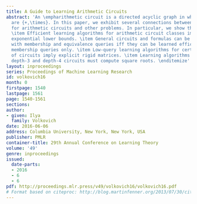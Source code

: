 ```yaml
---
title: A Guide to Learning Arithmetic Circuits
abstract: 'An \empharithmetic circuit is a directed acyclic graph in which the operations
  are {+,\times}. In this paper, we exhibit several connections between learning algorithms
  for arithmetic circuits and other problems. In particular, we show that: \beginitemize
  \item Efficient learning algorithms for arithmetic circuit classes imply explicit
  exponential lower bounds. \item General circuits and formulas can be learned efficiently
  with membership and equivalence queries iff they can be learned efficiently with
  membership queries only. \item Low-query learning algorithms for certain classes
  of circuits imply explicit rigid matrices. \item Learning algorithms for multilinear
  depth-3 and depth-4 circuits must compute square roots. \enditemize'
layout: inproceedings
series: Proceedings of Machine Learning Research
id: volkovich16
month: 0
firstpage: 1540
lastpage: 1561
page: 1540-1561
sections: 
author:
- given: Ilya
  family: Volkovich
date: 2016-06-06
address: Columbia University, New York, New York, USA
publisher: PMLR
container-title: 29th Annual Conference on Learning Theory
volume: '49'
genre: inproceedings
issued:
  date-parts:
  - 2016
  - 6
  - 6
pdf: http://proceedings.mlr.press/v49/volkovich16/volkovich16.pdf
# Format based on citeproc: http://blog.martinfenner.org/2013/07/30/citeproc-yaml-for-bibliographies/
---
```

